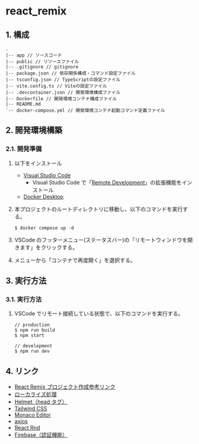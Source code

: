# react_remix

## 1. 構成

```shell-session
.
|-- app // ソースコード
|-- public // リソースファイル
|-- .gitignore // gitignore
|-- package.json // 依存関係構成・コマンド設定ファイル
|-- tsconfig.json // TypeScriptの設定ファイル
|-- vite.config.ts // Viteの設定ファイル
|-- .devcontainer.json // 開発環境構成ファイル
|-- Dockerfile // 開発環境コンテナ構成ファイル
|-- README.md
`-- docker-compose.yml // 開発環境コンテナ起動コマンド定義ファイル
```

## 2. 開発環境構築

### 2.1. 開発準備

1. 以下をインストール

   - [Visual Studio Code](https://code.visualstudio.com/download)
     - Visual Studio Code で「[Remote Development](https://code.visualstudio.com/docs/remote/remote-overview)」の拡張機能をインストール
   - [Docker Desktop](https://www.docker.com/products/docker-desktop/)

2. 本プロジェクトのルートディレクトリに移動し、以下のコマンドを実行する。

   ```shell-session
   $ docker compose up -d
   ```

3. VSCode のフッターメニュー(ステータスバー)の「リモートウィンドウを開きます」をクリックする。

4. メニューから「コンテナで再度開く」を選択する。

## 3. 実行方法

### 3.1. 実行方法

1. VSCode でリモート接続している状態で、以下のコマンドを実行する。

   ```shell-session
   // production
   $ npm run build
   $ npm start

   // development
   $ npm run dev
   ```

## 4. リンク

- [React Remix プロジェクト作成参考リンク](https://remix.run/docs/en/main/tutorials/jokes)
- [ローカライズ処理](https://github.com/sergiodxa/remix-i18next?tab=readme-ov-file)
- [Helmet（head タグ）](https://www.npmjs.com/package/react-helmet-async)
- [Tailwind CSS](https://tailwindcss.com/docs/guides/create-react-app)
- [Monaco Editor](https://github.com/suren-atoyan/monaco-react#readme)
- [axios](https://axios-http.com/docs/intro)
- [React Rnd](https://github.com/bokuweb/react-rnd)
- [Firebase（認証機能）](https://firebase.google.com/?hl=ja)

